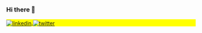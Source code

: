 ### Hi there 👋

<p align="left" style="background:yellow">
<a href="https://www.linkedin.com/in/willey-silva-braz-499447135/" target="_blank">
  <img align="center" src="https://img.shields.io/badge/LinkedIn-0077B5?style=for-the-badge&logo=linkedin&logoColor=white" alt="linkedin"/>
</a>
<a href="https://twitter.com/willeybraz" target="_blank">
  <img align="center" src="https://img.shields.io/badge/-willeybraz-05122A?style=flat&logo=twitter" alt="twitter"/>  
</a>
</p>

<!--
**willeysb/willeysb** is a ✨ _special_ ✨ repository because its `README.md` (this file) appears on your GitHub profile.

Here are some ideas to get you started:

- 🔭 I’m currently working on ...
- 🌱 I’m currently learning ...
- 👯 I’m looking to collaborate on ...
- 🤔 I’m looking for help with ...
- 💬 Ask me about ...
- 📫 How to reach me: ...
- 😄 Pronouns: ...
- ⚡ Fun fact: ...
-->
